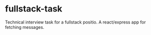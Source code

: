 # fullstack-task
Technical interview task for a fullstack positio. 
A react/express app for fetching messages. 
